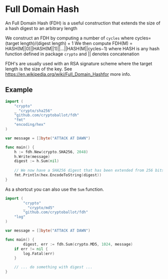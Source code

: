 Full Domain Hash
================

An Full Domain Hash (FDH) is a useful construction that extends the size of a hash digest to an arbitrary length

We construct an FDH by computing a number of `cycles` where cycles=(target length)/(digest length) + 1
We then compute FDH(M) = HASH(M||0)||HASH(M||1)||...||HASH(M||cycles−1) where HASH is any hash function defined in package `crypto` and || denotes concatenation

FDH's are usually used with an RSA signature scheme where the target length is the size of the key. See https://en.wikipedia.org/wiki/Full_Domain_Hashfor more info. 

## Example
```go
import (
	"crypto"
	_ "crypto/sha256"
	"github.com/cryptoballot/fdh"
	"fmt"
	"encoding/hex"
)

var message = []byte("ATTACK AT DAWN")

func main() {
	h := fdh.New(crypto.SHA256, 2048)
	h.Write(message)
	digest := h.Sum(nil)
	
	// We now have a SHA256 digest that has been extended from 256 bits to 2048 bits.
	fmt.Println(hex.EncodeToString(digest))
}
```

As a shortcut you can also use the `Sum` function.

```go
import (
        "crypto"
        _ "crypto/md5"
        "github.com/cryptoballot/fdh"
	"log"
)

var message = []byte("ATTACK AT DAWN")

func main() {
        digest, err := fdh.Sum(crypto.MD5, 1024, message)
	if err != nil {
		log.Fatal(err)
	}

	// ... do something with digest ...
}
```
